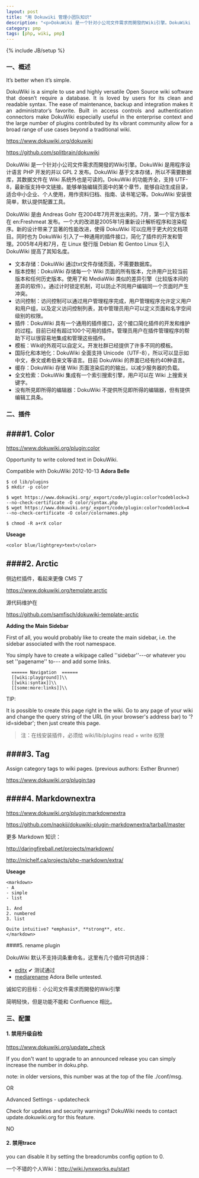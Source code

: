 ```yaml
---
layout: post
title: "用 Dokuwiki 管理小团队知识"
description: "<p>DokuWiki 是一个针对小公司文件需求而開發的Wiki引擎。DokuWiki 是用程序设计语言 PHP 开发的并以 GPL 2 发布。DokuWiki 基于文本存储，所以不需要数据库，其数据文件在 Wiki 系统外也是可读的。DokuWiki 的功能齐全，支持 UTF-8，最新版支持中文链接。能够单独编辑页面中的某个章节，能够自动生成目录，适合中小企业、个人使用，用作资料归档、指南、读书笔记等。DokuWiki 安装很简单，默认提供配置工具。</p><p>DokuWiki 是由 Andreas Gohr 在2004年7月开发出来的。7月，第一个官方版本在 en:Freshmeat 发布。一个大的改进是2005年1月重新设计解析程序和渲染程序。新的设计带来了显著的性能改进，使得 DokuWiki 可以应用于更大的文档项目。同时也为 DokuWiki 引入了一种通用的插件接口，简化了插件的开发和管理。2005年4月和7月，在 Linux 發行版 Debian 和 Gentoo Linux 引入 DokuWiki 提高了其知名度。</p>"
category: pmp
tags: [php, wiki, pmp]
---
```

{% include JB/setup %}

### 一、概述

It’s better when it’s simple.

<p style='text-align:justify; text-justify:inter-ideograph'>
DokuWiki is a simple to use and highly versatile Open Source wiki software that doesn’t require a database. It is loved by users for its clean and readable syntax. The ease of maintenance, backup and integration makes it an administrator’s favorite. Built in access controls and authentication connectors make DokuWiki especially useful in the enterprise context and the large number of plugins contributed by its vibrant community allow for a broad range of use cases beyond a traditional wiki.</p>

<https://www.dokuwiki.org/dokuwiki>

<https://github.com/splitbrain/dokuwiki>

DokuWiki 是一个针对小公司文件需求而開發的Wiki引擎。DokuWiki 是用程序设计语言 PHP 开发的并以 GPL 2 发布。DokuWiki 基于文本存储，所以不需要数据库，其数据文件在 Wiki 系统外也是可读的。DokuWiki 的功能齐全，支持 UTF-8，最新版支持中文链接。能够单独编辑页面中的某个章节，能够自动生成目录，适合中小企业、个人使用，用作资料归档、指南、读书笔记等。DokuWiki 安装很简单，默认提供配置工具。

DokuWiki 是由 Andreas Gohr 在2004年7月开发出来的。7月，第一个官方版本在 en:Freshmeat 发布。一个大的改进是2005年1月重新设计解析程序和渲染程序。新的设计带来了显著的性能改进，使得 DokuWiki 可以应用于更大的文档项目。同时也为 DokuWiki 引入了一种通用的插件接口，简化了插件的开发和管理。2005年4月和7月，在 Linux 發行版 Debian 和 Gentoo Linux 引入 DokuWiki 提高了其知名度。

*   文本存储：DokuWiki 通过txt文件存储页面，不需要数据库。
*   版本控制：DokuWiki 存储每一个 Wiki 页面的所有版本，允许用户比较当前版本和任何历史版本。使用了和 MediaWiki 类似的差异引擎（比较版本间的差异的软件）。通过计时锁定机制，可以防止不同用户编辑同一个页面时产生冲突。
*   访问控制：访问控制可以通过用户管理程序完成，用户管理程序允许定义用户和用户组，以及定义访问控制列表，其中管理员用户可以定义页面和名字空间级别的权限。
*   插件：DokuWiki 具有一个通用的插件接口，这个接口简化插件的开发和维护的过程。目前已经有超过100个可用的插件。管理员用户在插件管理程序的帮助下可以很容易地集成和管理这些插件。
*   模板：Wiki的外观可以自定义。开发社群已经提供了许多不同的模板。
*   国际化和本地化：DokuWiki 全面支持 Unicode（UTF-8），所以可以显示如中文，泰文或希伯来文等语言。目前 DokuWiki 的界面已经有约40种语言。
*   缓存：DokuWiki 存储 Wiki 页面渲染后的的输出，以减少服务器的负载。
*   全文检索：DokuWiki 集成有一个索引搜索引擎，用户可以在 Wiki 上搜索关键字。
*   没有所見即所得的编辑器：DokuWiki 不提供所见即所得的编辑器，但有提供编辑工具条。


### 二、插件

####1. Color
----

<https://www.dokuwiki.org/plugin:color>

Opportunity to write colored text in DokuWiki.

Compatible with DokuWiki 2012-10-13 **Adora Belle** 

```
$ cd lib/plugins
$ mkdir -p color

$ wget https://www.dokuwiki.org/_export/code/plugin:color?codeblock=3 --no-check-certificate -O color/syntax.php
$ wget https://www.dokuwiki.org/_export/code/plugin:color?codeblock=4 --no-check-certificate -O color/colornames.php

$ chmod -R a+rX color
```

**Useage**

```
<color blue/lightgrey>text</color>
```

####2. Arctic
----

侧边栏插件，看起来更像 CMS 了

<https://www.dokuwiki.org/template:arctic>

源代码维护在

<https://github.com/samfisch/dokuwiki-template-arctic>

**Adding the Main Sidebar**

First of all, you would probably like to create the main sidebar, i.e. the sidebar associated with the root namespace. 

You simply have to create a wikipage called ''sidebar''---or whatever you set ''pagename'' to--- and add some links.

```
  ====== Navigation  ======
  [[wiki:playground]]\\
  [[wiki:syntax]]\\
  [[some:more:links]]\\
```

TIP: 

It is possible to create this page right in the wiki. Go to any page of your wiki and change the query string of the URL (in your browser's address bar) to '?id=sidebar'; then just create this page.

>注：在线安装插件，必须给 wiki/lib/plugins read + write 权限

####3. Tag
----

Assign category tags to wiki pages. (previous authors: Esther Brunner)

<https://www.dokuwiki.org/plugin:tag>

####4. Markdownextra
----

<https://www.dokuwiki.org/plugin:markdownextra>

<https://github.com/naokij/dokuwiki-plugin-markdownextra/tarball/master>

更多 Markdown 知识：

<http://daringfireball.net/projects/markdown/>

<http://michelf.ca/projects/php-markdown/extra/>

**Useage**

```
<markdown>
- A
- simple
- list

1. And
2. numbered
3. list

Quite intuitive? *emphasis*, **strong**, etc.
</markdown>
```

####5. rename plugin

DokuWiki 默认不支持词条重命名，这里有几个插件可供选择：

*  [editx](https://www.dokuwiki.org/plugin:editx) ✔ 测试通过
*  [mediarename](https://www.dokuwiki.org/plugin:mediarename) Adora Belle untested.

诚如它的目标：小公司文件需求而開發的Wiki引擎

简明轻快，但是功能不能和 Confluence 相比。

### 三、配置

#### 1. 禁用升级自检

<https://www.dokuwiki.org/update_check>

If you don't want to upgrade to an announced release you can simply increase the number in doku.php. 

note: in older versions, this number was at the top of the file ./conf/msg.

OR

Advanced Settings - updatecheck

Check for updates and security warnings? DokuWiki needs to contact update.dokuwiki.org for this feature.

NO

#### 2. 禁用trace

you can disable it by setting the breadcrumbs config option to 0.


一个不错的个人Wiki：<http://wiki.lynxworks.eu/start>


